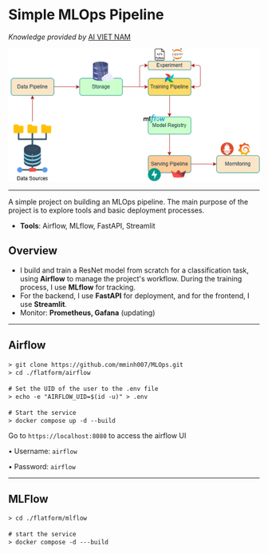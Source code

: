 # Simple MLOps Pipeline
*Knowledge provided by* [AI VIET NAM](https://aivietnam.edu.vn/) 

<div style="text-align:center">
<img src="./images/MLops-pipeline2.png" alt="Simple MLOPs pipeline">
</div>

---
A simple project on building an MLOps pipeline. The main purpose of the project is to explore tools and basic deployment processes.

+ **Tools**: Airflow, MLflow, FastAPI, Streamlit

## Overview

-   I build and train a ResNet model from scratch for a classification task, using **Airflow** to manage the project's workflow. During the training process, I use **MLflow** for tracking.
-   For the backend, I use **FastAPI** for deployment, and for the frontend, I use **Streamlit**.
-   Monitor: **Prometheus, Gafana** (updating)
---
## Airflow
```
> git clone https://github.com/mminh007/MLOps.git
> cd ./flatform/airflow

# Set the UID of the user to the .env file
> echo -e "AIRFLOW_UID=$(id -u)" > .env

# Start the service
> docker compose up -d --build
```
Go to `https://localhost:8080` to access the airflow UI

$\bullet$ Username: `airflow`

$\bullet$ Password: `airflow`

_________
## MLFlow
```
> cd ./flatform/mlflow

# start the service
> docker compose -d ---build
```
